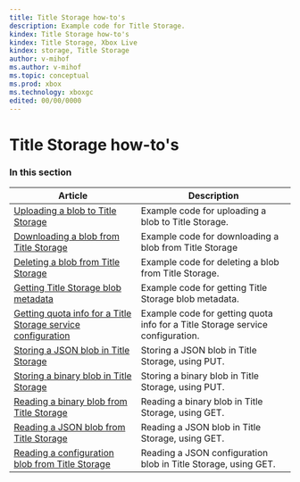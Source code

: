 ```yaml
---
title: Title Storage how-to's
description: Example code for Title Storage.
kindex: Title Storage how-to's
kindex: Title Storage, Xbox Live
kindex: storage, Title Storage
author: v-mihof
ms.author: v-mihof
ms.topic: conceptual
ms.prod: xbox
ms.technology: xboxgc
edited: 00/00/0000
---
```

 
# Title Storage how-to's


### In this section

| Article | Description |
|---------|-------------|
| [Uploading a blob to Title Storage](live-uploading-title-storage-blob.md) | Example code for uploading a blob to Title Storage. |
| [Downloading a blob from Title Storage](live-downloading-title-storage-blob.md) | Example code for downloading a blob from Title Storage |
| [Deleting a blob from Title Storage](live-deleting-title-storage-blob.md) | Example code for deleting a blob from Title Storage. |
| [Getting Title Storage blob metadata](live-getting-title-storage-blob-metadata.md) | Example code for getting Title Storage blob metadata. |
| [Getting quota info for a Title Storage service configuration](live-getting-title-storage-quota-info.md) | Example code for getting quota info for a Title Storage service configuration. |
| [Storing a JSON blob in Title Storage](live-storing-jsonblobs.md) | Storing a JSON blob in Title Storage, using PUT. |
| [Storing a binary blob in Title Storage](live-storing-binary-blobs.md) | Storing a binary blob in Title Storage, using PUT. |
| [Reading a binary blob from Title Storage](live-reading-binary-blobs.md) | Reading a binary blob in Title Storage, using GET. |
| [Reading a JSON blob from Title Storage](live-reading-jsonblobs.md) | Reading a JSON blob in Title Storage, using GET. |
| [Reading a configuration blob from Title Storage](live-reading-configuration-blobs.md) | Reading a JSON configuration blob in Title Storage, using GET. |

<!-- {% jumppage its %} -->
